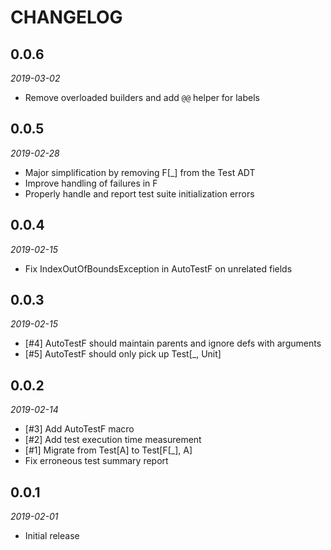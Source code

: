 # CHANGELOG

## 0.0.6

_2019-03-02_

 * Remove overloaded builders and add `@@` helper for labels

## 0.0.5

_2019-02-28_

 * Major simplification by removing F[_] from the Test ADT
 * Improve handling of failures in F
 * Properly handle and report test suite initialization errors

## 0.0.4

_2019-02-15_

 * Fix IndexOutOfBoundsException in AutoTestF on unrelated fields

## 0.0.3

_2019-02-15_

 * [#4] AutoTestF should maintain parents and ignore defs with arguments
 * [#5] AutoTestF should only pick up Test[_, Unit]

## 0.0.2

_2019-02-14_

 * [#3] Add AutoTestF macro
 * [#2] Add test execution time measurement
 * [#1] Migrate from Test[A] to Test[F[_], A]
 * Fix erroneous test summary report

## 0.0.1

_2019-02-01_

 * Initial release
